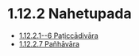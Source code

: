 

# 1.12.2 Nahetupada

* [1.12.2.1--6 Paṭiccādivāra](1.12.2/1.12.2.1--6.md)
* [1.12.2.7 Pañhāvāra](1.12.2/1.12.2.7.md)



